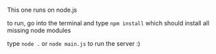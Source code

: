 This one runs on node.js

to run, go into the terminal and type `npm install` which should install all missing node modules

type `node .` or `node main.js` to run the server :)
